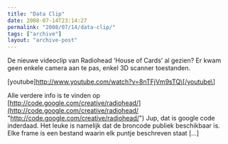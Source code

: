 ```yaml
---
title: "Data Clip"
date: 2008-07-14T23:14:27
permalink: "2008/07/14/data-clip/"
tags: ["archive"]
layout: "archive-post"
---
```

De nieuwe videoclip van Radiohead ‘House of Cards’ al gezien? Er kwam geen enkele camera aan te pas, enkel 3D scanner toestanden.

\[youtube\]<http://www.youtube.com/watch?v=8nTFjVm9sTQ\[/youtube\>]

Alle verdere info is te vinden op [http://code.google.com/creative/radiohead/](http://code.google.com/creative/radiohead/ "http://code.google.com/creative/radiohead/") Jup, dat is google code inderdaad. Het leuke is namelijk dat de broncode publiek beschikbaar is. Elke frame is een bestand waarin elk puntje beschreven staat \[…\]
